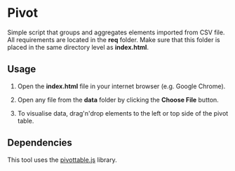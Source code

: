 # Pivot

Simple script that groups and aggregates elements imported from CSV file. All requirements are located in the **req** folder. Make sure that this folder is placed in the same directory level as **index.html**. 


## Usage
1. Open the **index.html** file in your internet browser (e.g. Google Chrome).

2. Open any file from the **data** folder by clicking the **Choose File** button.

3. To visualise data, drag'n'drop elements to the left or top side of the pivot table.

## Dependencies
This tool uses the [pivottable.js](https://pivottable.js.org/examples/) library.